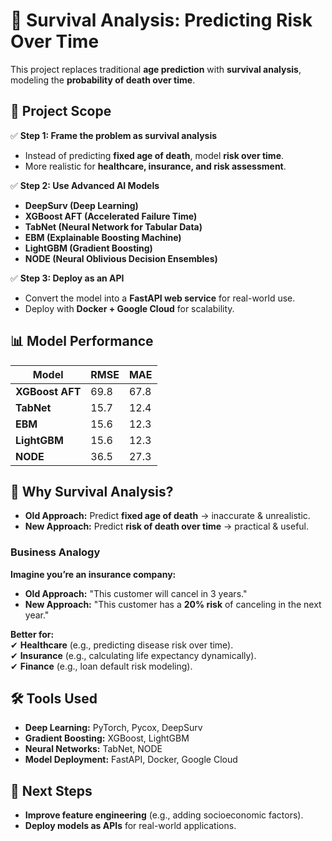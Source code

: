 # 🏥 Survival Analysis: Predicting Risk Over Time

This project replaces traditional **age prediction** with **survival analysis**, modeling the **probability of death over time**.

## **📂 Project Scope**
✅ **Step 1: Frame the problem as survival analysis**
- Instead of predicting **fixed age of death**, model **risk over time**.
- More realistic for **healthcare, insurance, and risk assessment**.

✅ **Step 2: Use Advanced AI Models**
- **DeepSurv (Deep Learning)**
- **XGBoost AFT (Accelerated Failure Time)**
- **TabNet (Neural Network for Tabular Data)**
- **EBM (Explainable Boosting Machine)**
- **LightGBM (Gradient Boosting)**
- **NODE (Neural Oblivious Decision Ensembles)**

✅ **Step 3: Deploy as an API**
- Convert the model into a **FastAPI web service** for real-world use.
- Deploy with **Docker + Google Cloud** for scalability.

## **📊 Model Performance**
| Model | RMSE | MAE |
|--------|------|-----|
| **XGBoost AFT** | 69.8 | 67.8 |
| **TabNet** | 15.7 | 12.4 |
| **EBM** | 15.6 | 12.3 |
| **LightGBM** | 15.6 | 12.3 |
| **NODE** | 36.5 | 27.3 |

## **🔬 Why Survival Analysis?**
- **Old Approach:** Predict **fixed age of death** → inaccurate & unrealistic.
- **New Approach:** Predict **risk of death over time** → practical & useful.

### **Business Analogy**
**Imagine you’re an insurance company:**
- **Old Approach:** "This customer will cancel in 3 years."
- **New Approach:** "This customer has a **20% risk** of canceling in the next year."

**Better for:**  
✔ **Healthcare** (e.g., predicting disease risk over time).  
✔ **Insurance** (e.g., calculating life expectancy dynamically).  
✔ **Finance** (e.g., loan default risk modeling).  

## **🛠️ Tools Used**
- **Deep Learning:** PyTorch, Pycox, DeepSurv
- **Gradient Boosting:** XGBoost, LightGBM
- **Neural Networks:** TabNet, NODE
- **Model Deployment:** FastAPI, Docker, Google Cloud

## **🚀 Next Steps**
- **Improve feature engineering** (e.g., adding socioeconomic factors).
- **Deploy models as APIs** for real-world applications.

